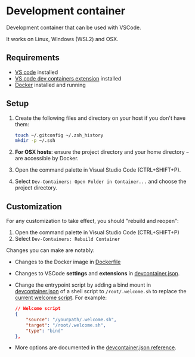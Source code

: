 # Development container

Development container that can be used with VSCode.

It works on Linux, Windows (WSL2) and OSX.

## Requirements

- [VS code](https://code.visualstudio.com/download) installed
- [VS code dev containers extension](https://marketplace.visualstudio.com/items?itemName=ms-vscode-remote.remote-containers) installed
- [Docker](https://www.docker.com/products/docker-desktop) installed and running

## Setup

1. Create the following files and directory on your host if you don't have them:

    ```sh
    touch ~/.gitconfig ~/.zsh_history
    mkdir -p ~/.ssh
    ```

1. **For OSX hosts**: ensure the project directory and your home directory `~` are accessible by Docker.
1. Open the command palette in Visual Studio Code (CTRL+SHIFT+P).
1. Select `Dev-Containers: Open Folder in Container...` and choose the project directory.

## Customization

For any customization to take effect, you should "rebuild and reopen":

1. Open the command palette in Visual Studio Code (CTRL+SHIFT+P)
2. Select `Dev-Containers: Rebuild Container`

Changes you can make are notably:

- Changes to the Docker image in [Dockerfile](Dockerfile)
- Changes to VSCode **settings** and **extensions** in [devcontainer.json](devcontainer.json).
- Change the entrypoint script by adding a bind mount in [devcontainer.json](devcontainer.json) of a shell script to `/root/.welcome.sh` to replace the [current welcome script](https://github.com/qdm12/godevcontainer/blob/master/shell/.welcome.sh). For example:

    ```json
    // Welcome script
    {
        "source": "/yourpath/.welcome.sh",
        "target": "/root/.welcome.sh",
        "type": "bind"
    },
    ```

- More options are documented in the [devcontainer.json reference](https://containers.dev/implementors/json_reference/).
